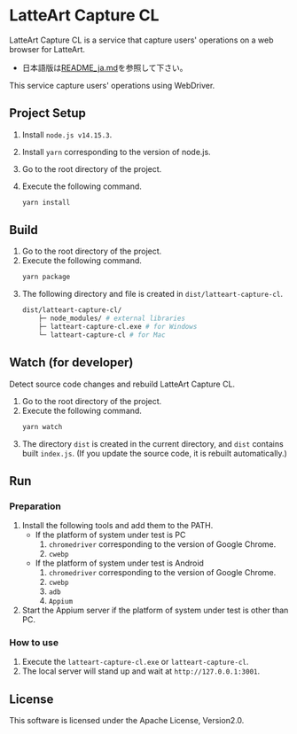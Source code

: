# LatteArt Capture CL

LatteArt Capture CL is a service that capture users' operations on a web browser for LatteArt.

- 日本語版は[README_ja.md](/README_ja.md)を参照して下さい。

This service capture users' operations using WebDriver.

## Project Setup

1. Install `node.js v14.15.3`.
2. Install `yarn` corresponding to the version of node.js.
3. Go to the root directory of the project.
4. Execute the following command.

   ```bash
   yarn install
   ```

## Build

1. Go to the root directory of the project.
1. Execute the following command.
   ```bash
   yarn package
   ```
1. The following directory and file is created in `dist/latteart-capture-cl`.
   ```bash
   dist/latteart-capture-cl/
       ├─ node_modules/ # external libraries
       ├─ latteart-capture-cl.exe # for Windows
       └─ latteart-capture-cl # for Mac
   ```

## Watch (for developer)

Detect source code changes and rebuild LatteArt Capture CL.

1. Go to the root directory of the project.
1. Execute the following command.
   ```bash
   yarn watch
   ```
1. The directory `dist` is created in the current directory, and `dist` contains built `index.js`. (If you update the source code, it is rebuilt automatically.)

## Run

### Preparation

1. Install the following tools and add them to the PATH.
   - If the platform of system under test is PC
     1. `chromedriver` corresponding to the version of Google Chrome.
     1. `cwebp`
   - If the platform of system under test is Android
     1. `chromedriver` corresponding to the version of Google Chrome.
     1. `cwebp`
     1. `adb`
     1. `Appium`
1. Start the Appium server if the platform of system under test is other than PC.

### How to use

1. Execute the `latteart-capture-cl.exe` or `latteart-capture-cl`.
1. The local server will stand up and wait at `http://127.0.0.1:3001`.

## License

This software is licensed under the Apache License, Version2.0.
